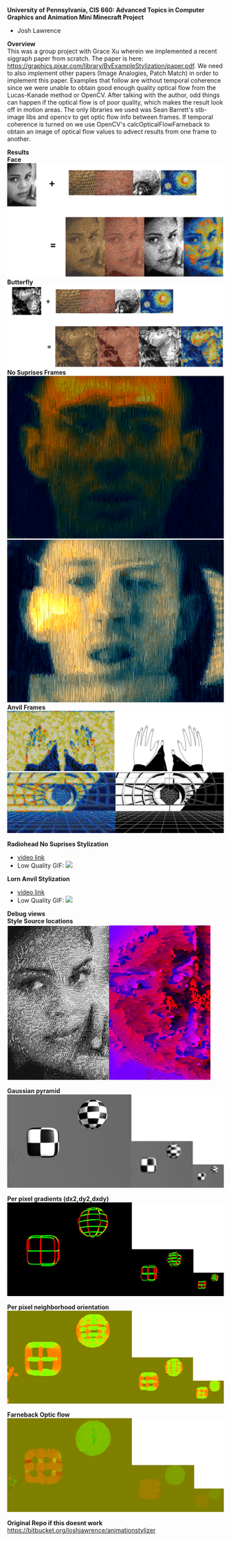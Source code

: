 **University of Pennsylvania, CIS 660: Advanced Topics in Computer Graphics and Animation
Mini Minecraft Project**

* Josh Lawrence

**Overview**<br />
This was a group project with Grace Xu wherein we implemented a recent siggraph paper from scratch. 
The paper is here: https://graphics.pixar.com/library/ByExampleStylization/paper.pdf. We need to also implement other papers (Image Analogies, Patch Match) in order to implement this paper. 
Examples that follow are without temporal coherence since we were unable to obtain good enough quality optical flow from the Lucas-Kanade method or OpenCV. After talking with the author, odd things can happen if the optical flow is of poor quality, which makes the result look off in motion areas. The only libraries we used was Sean Barrett's stb-image libs and opencv to get optic flow info between frames. If temporal coherence is turned on we use OpenCV's calcOpticalFlowFarneback to obtain an image of optical flow values to advect results from one frame to another.

**Results**<br />
**Face**<br />
![](img/mixfaces.png)
**Butterfly**<br />
![](img/mixflys.png)
**No Suprises Frames**<br />
![](img/grad2_face1.bmp)
![](img/grad2_face122.bmp)
**Anvil Frames**<br />
![](img/hands.bmp)
![](img/doors.bmp)


**Radiohead No Suprises Stylization**<br />
* [video link](https://vimeo.com/240189597)
* Low Quality GIF:
![](img/nosuprises.gif)

**Lorn Anvil Stylization**<br />
* [video link](https://vimeo.com/240189551)
* Low Quality GIF:
![](img/anvil.gif)


**Debug views**<br />
**Style Source locations**<br />
![](img/loc.png)

**Gaussian pyramid**<br />
![](img/pyramid.png)

**Per pixel gradients (dx2,dy2,dxdy)**<br />
![](img/dx2dy2dxdy.png)

**Per pixel neighborhood orientation**<br />
![](img/ORI.png)

**Farneback Optic flow**<br />
![](img/checkerfwd27.png)


**Original Repo if this doesnt work**<br />
https://bitbucket.org/loshjawrence/animationstylizer
